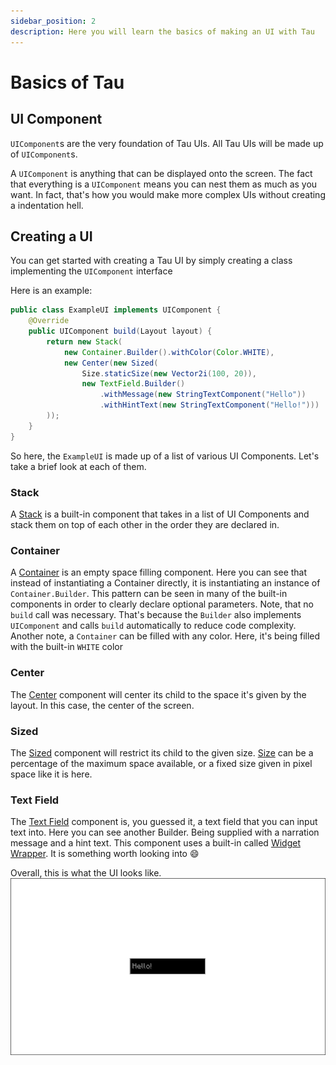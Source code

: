 ```yaml
---
sidebar_position: 2
description: Here you will learn the basics of making an UI with Tau
---
```


# Basics of Tau

## UI Component
`UIComponent`s are the very foundation of Tau UIs. All Tau UIs will be made up of `UIComponent`s.

A `UIComponent` is anything that can be displayed onto the screen. The fact that everything is a `UIComponent` means 
you can nest them as much as you want. In fact, that's how you would make more complex UIs without creating a indentation hell.

## Creating a UI
You can get started with creating a Tau UI by simply creating a class implementing the `UIComponent` interface

Here is an example:
```java
public class ExampleUI implements UIComponent {
    @Override
    public UIComponent build(Layout layout) {
        return new Stack(
            new Container.Builder().withColor(Color.WHITE),
            new Center(new Sized(
                Size.staticSize(new Vector2i(100, 20)),
                new TextField.Builder()
                    .withMessage(new StringTextComponent("Hello"))
                    .withHintText(new StringTextComponent("Hello!")))
        ));
    }
}

```
So here, the `ExampleUI` is made up of a list of various UI Components. Let's take a brief look at each of them.

### Stack
A [Stack](/docs/builtin-comps/stack) is a built-in component that takes in a list of UI Components 
and stack them on top of each other in the order they are declared in.

### Container
A [Container](/docs/builtin-comps/container) is an empty space filling component. Here you can see that instead of instantiating a Container directly,
it is instantiating an instance of `Container.Builder`. This pattern can be seen in many of the built-in components in order
to clearly declare optional parameters. Note, that no `build` call was necessary. That's because the `Builder` also implements
`UIComponent` and calls `build` automatically to reduce code complexity.
Another note, a `Container` can be filled with any color. Here, it's being filled with the built-in `WHITE` color

### Center
The [Center](/docs/builtin-comps/center) component will center its child to the space it's given by the layout. In this case, the center of the screen.

### Sized
The [Sized](/docs/builtin-comps/sized) component will restrict its child to the given size. [Size](/docs/builtin-comps/sized) can be a percentage of the maximum space available, or a 
fixed size given in pixel space like it is here.

### Text Field
The [Text Field](/docs/builtin-comps/textfield) component is, you guessed it, a text field that you can input text into. Here you can
see another Builder. Being supplied with a narration message and a hint text. 
This component uses a built-in called [Widget Wrapper](/docs/builtin-comps/widget-wrapper). It is something worth looking into :smile:

Overall, this is what the UI looks like.
![Example UI Image](./img/example.png)
